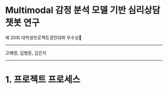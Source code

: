 # Multimodal 감정 분석 모델 기반 심리상담 챗봇 연구
제 20회 대학생프로젝트경진대회 우수상🥉

---

고혜영, 김병훈, 김은지

---

# 1. 프로젝트 프로세스


